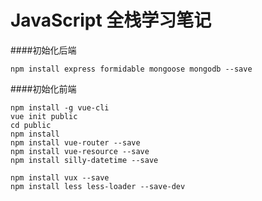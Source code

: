 JavaScript 全栈学习笔记
============

####初始化后端

```
npm install express formidable mongoose mongodb --save
```

####初始化前端

```
npm install -g vue-cli
vue init public
cd public
npm install
npm install vue-router --save
npm install vue-resource --save
npm install silly-datetime --save

npm install vux --save
npm install less less-loader --save-dev
```
